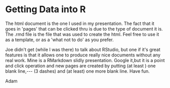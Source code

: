 # Getting Data into R

The html document is the one I used in my presentation. The fact that it goes in 'pages' that can be clicked thru is due to the type of document it is.  The .rmd file is the file that was used to create the html. Feel free to use it as a template, or as a 'what not to do' as you prefer. 

Joe didn't get (while I was there) to talk about RStudio, but one if it's great features is that it allows one to produce really nice documents without any real work.  Mine is a RMarkdown slidly presentation. Google it,but it is a point and click operation and new pages are created by putting (at least ) one blank line,--- (3 dashes) and (at least) one more blank line.  Have fun.

Adam